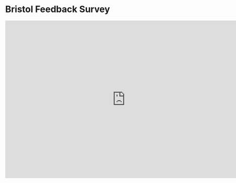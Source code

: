 # Bristol Feedback Survey

<iframe src="https://docs.google.com/forms/d/e/1FAIpQLSfcNLhKrI8IuCzABB3pFTjJMidUa1WirqRfaPtAiFu74mMHQQ/viewform?embedded=true" width="760" height="500" frameborder="0" marginheight="0" marginwidth="0">Loading...</iframe>

